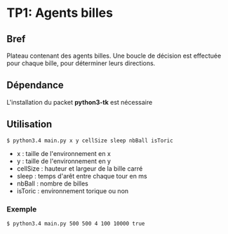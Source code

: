 TP1: Agents billes
==================

## Bref

Plateau contenant des agents billes. Une boucle de décision est
effectuée pour chaque bille, pour déterminer leurs directions.


## Dépendance

L'installation du packet **python3-tk** est nécessaire


## Utilisation

    $ python3.4 main.py x y cellSize sleep nbBall isToric

- x : taille de l'environnement en x
- y : taille de l'environnement en y
- cellSize : hauteur et largeur de la bille carré
- sleep : temps d'arêt entre chaque tour en ms
- nbBall : nombre de billes
- isToric : environnement torique ou non

### Exemple

    $ python3.4 main.py 500 500 4 100 10000 true
